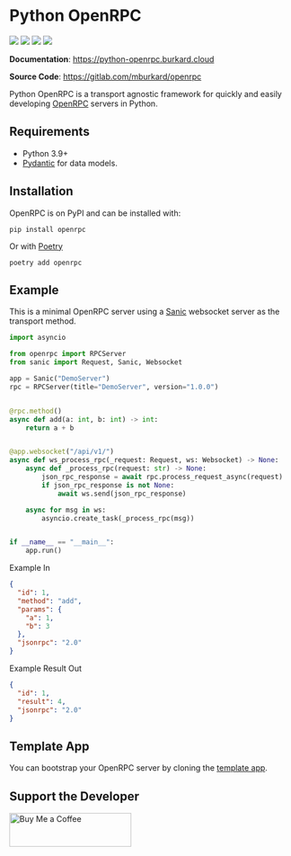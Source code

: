 # Python OpenRPC

![](https://img.shields.io/badge/License-MIT-blue.svg)
![](https://img.shields.io/badge/code%20style-black-000000.svg)
![](https://img.shields.io/pypi/v/openrpc.svg)
![](https://img.shields.io/badge/coverage-100%25-success)

**Documentation**: https://python-openrpc.burkard.cloud

**Source Code**: https://gitlab.com/mburkard/openrpc

Python OpenRPC is a transport agnostic framework for quickly and easily
developing [OpenRPC](https://open-rpc.org/) servers in Python.

## Requirements

- Python 3.9+
- [Pydantic](https://docs.pydantic.dev/latest/) for data models.

## Installation

OpenRPC is on PyPI and can be installed with:

```shell
pip install openrpc
```

Or with [Poetry](https://python-poetry.org/)

```shell
poetry add openrpc
```

## Example

This is a minimal OpenRPC server using a [Sanic](https://sanic.dev/en/) websocket server
as the transport method.

```python
import asyncio

from openrpc import RPCServer
from sanic import Request, Sanic, Websocket

app = Sanic("DemoServer")
rpc = RPCServer(title="DemoServer", version="1.0.0")


@rpc.method()
async def add(a: int, b: int) -> int:
    return a + b


@app.websocket("/api/v1/")
async def ws_process_rpc(_request: Request, ws: Websocket) -> None:
    async def _process_rpc(request: str) -> None:
        json_rpc_response = await rpc.process_request_async(request)
        if json_rpc_response is not None:
            await ws.send(json_rpc_response)

    async for msg in ws:
        asyncio.create_task(_process_rpc(msg))


if __name__ == "__main__":
    app.run()
```

Example In

```json
{
  "id": 1,
  "method": "add",
  "params": {
    "a": 1,
    "b": 3
  },
  "jsonrpc": "2.0"
}
```

Example Result Out

```json
{
  "id": 1,
  "result": 4,
  "jsonrpc": "2.0"
}
```

## Template App

You can bootstrap your OpenRPC server by cloning the
[template app](https://gitlab.com/mburkard/openrpc-app-template).

## Support the Developer

<a href="https://www.buymeacoffee.com/mburkard" target="_blank">
  <img src="https://cdn.buymeacoffee.com/buttons/v2/default-blue.png" alt="Buy Me a Coffee"
       width="217"
       height="60"/>
</a>
